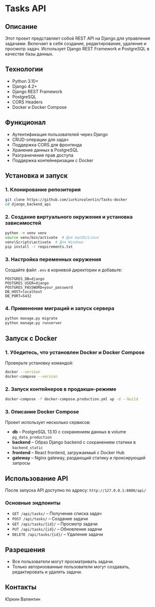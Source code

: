 # Tasks API

## Описание

Этот проект представляет собой REST API на Django для управления задачами. Включает в себя создание, редактирование, удаление и просмотр задач. Использует Django REST Framework и PostgreSQL в качестве базы данных.

## Технологии

- Python 3.10+
- Django 4.2+
- Django REST Framework
- PostgreSQL
- CORS Headers
- Docker и Docker Compose

## Функционал

- Аутентификация пользователей через Django
- CRUD-операции для задач
- Поддержка CORS для фронтенда
- Хранение данных в PostgreSQL
- Разграничение прав доступа
- Поддержка контейнеризации с Docker

## Установка и запуск

### 1. Клонирование репозитория
```bash
git clone https://github.com/iurkinvalentin/Tasks-docker
cd django_backend_api
```

### 2. Создание виртуального окружения и установка зависимостей
```bash
python -m venv venv
source venv/bin/activate  # Для macOS/Linux
venv\Scripts\activate  # Для Windows
pip install -r requirements.txt
```

### 3. Настройка переменных окружения
Создайте файл `.env` в корневой директории и добавьте:
```env
POSTGRES_DB=django
POSTGRES_USER=django
POSTGRES_PASSWORD=your_password
DB_HOST=localhost
DB_PORT=5432
```

### 4. Применение миграций и запуск сервера
```bash
python manage.py migrate
python manage.py runserver
```

## Запуск с Docker

### 1. Убедитесь, что установлен Docker и Docker Compose
Проверьте установку командой:
```bash
docker --version
docker-compose --version
```

### 2. Запуск контейнеров в продакшн-режиме
```bash
docker-compose -f docker-compose.production.yml up -d --build
```

### 3. Описание Docker Compose
Проект использует несколько сервисов:
- **db** – PostgreSQL 13.10 с сохранением данных в volume `pg_data_production`
- **backend** – Образ Django backend с сохранением статики в `backend_static`
- **frontend** – React frontend, загружаемый с Docker Hub
- **gateway** – Nginx gateway, раздающий статику и проксирующий запросы

## Использование API

После запуска API доступно по адресу: `http://127.0.0.1:8000/api/`

### Основные эндпоинты

- `GET /api/tasks/` – Получение списка задач
- `POST /api/tasks/` – Создание задачи
- `GET /api/tasks/{id}/` – Просмотр задачи
- `PUT /api/tasks/{id}/` – Обновление задачи
- `DELETE /api/tasks/{id}/` – Удаление задачи

## Разрешения

- Все пользователи могут просматривать задачи.
- Только авторизованные пользователи могут создавать, редактировать и удалять задачи.

## Контакты
Юркин Валентин

